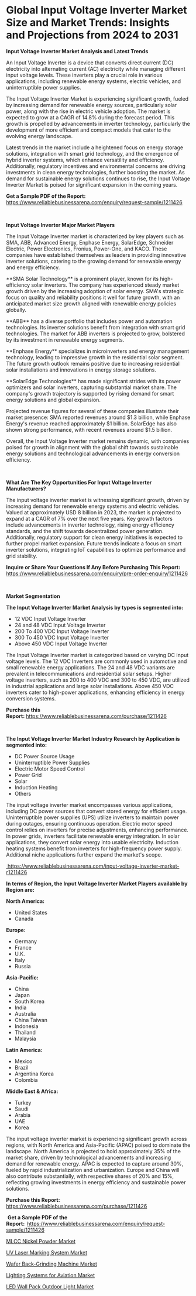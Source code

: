 <p><h1>Global Input Voltage Inverter Market Size and Market Trends: Insights and Projections from 2024 to 2031</h1></p><p><strong>Input Voltage Inverter Market Analysis and Latest Trends</strong></p>
<p><p>An Input Voltage Inverter is a device that converts direct current (DC) electricity into alternating current (AC) electricity while managing different input voltage levels. These inverters play a crucial role in various applications, including renewable energy systems, electric vehicles, and uninterruptible power supplies. </p><p>The Input Voltage Inverter Market is experiencing significant growth, fueled by increasing demand for renewable energy sources, particularly solar power, along with the rise in electric vehicle adoption. The market is expected to grow at a CAGR of 14.8% during the forecast period. This growth is propelled by advancements in inverter technology, particularly the development of more efficient and compact models that cater to the evolving energy landscape.</p><p>Latest trends in the market include a heightened focus on energy storage solutions, integration with smart grid technology, and the emergence of hybrid inverter systems, which enhance versatility and efficiency. Additionally, regulatory incentives and environmental concerns are driving investments in clean energy technologies, further boosting the market. As demand for sustainable energy solutions continues to rise, the Input Voltage Inverter Market is poised for significant expansion in the coming years.</p></p>
<p><strong>Get a Sample PDF of the Report:&nbsp;</strong> <a href="https://www.reliablebusinessarena.com/enquiry/request-sample/1211426?utm_campaign=1331&utm_medium=2&utm_source=Github&utm_content=ia&utm_term=12102024&utm_id=input-voltage-inverter">https://www.reliablebusinessarena.com/enquiry/request-sample/1211426</a></p>
<p>&nbsp;</p>
<p><strong>Input Voltage Inverter Major Market Players</strong></p>
<p><p>The Input Voltage Inverter market is characterized by key players such as SMA, ABB, Advanced Energy, Enphase Energy, SolarEdge, Schneider Electric, Power Electronics, Fronius, Power-One, and KACO. These companies have established themselves as leaders in providing innovative inverter solutions, catering to the growing demand for renewable energy and energy efficiency.</p><p>**SMA Solar Technology** is a prominent player, known for its high-efficiency solar inverters. The company has experienced steady market growth driven by the increasing adoption of solar energy. SMA's strategic focus on quality and reliability positions it well for future growth, with an anticipated market size growth aligned with renewable energy policies globally.</p><p>**ABB** has a diverse portfolio that includes power and automation technologies. Its inverter solutions benefit from integration with smart grid technologies. The market for ABB inverters is projected to grow, bolstered by its investment in renewable energy segments.</p><p>**Enphase Energy** specializes in microinverters and energy management technology, leading to impressive growth in the residential solar segment. The future growth outlook remains positive due to increasing residential solar installations and innovations in energy storage solutions.</p><p>**SolarEdge Technologies** has made significant strides with its power optimizers and solar inverters, capturing substantial market share. The company's growth trajectory is supported by rising demand for smart energy solutions and global expansion.</p><p>Projected revenue figures for several of these companies illustrate their market presence: SMA reported revenues around $1.3 billion, while Enphase Energy's revenue reached approximately $1 billion. SolarEdge has also shown strong performance, with recent revenues around $1.5 billion.</p><p>Overall, the Input Voltage Inverter market remains dynamic, with companies poised for growth in alignment with the global shift towards sustainable energy solutions and technological advancements in energy conversion efficiency.</p></p>
<p>&nbsp;</p>
<p><strong>What Are The Key Opportunities For Input Voltage Inverter Manufacturers?</strong></p>
<p><p>The input voltage inverter market is witnessing significant growth, driven by increasing demand for renewable energy systems and electric vehicles. Valued at approximately USD 8 billion in 2023, the market is projected to expand at a CAGR of 7% over the next five years. Key growth factors include advancements in inverter technology, rising energy efficiency standards, and the shift towards decentralized power generation. Additionally, regulatory support for clean energy initiatives is expected to further propel market expansion. Future trends indicate a focus on smart inverter solutions, integrating IoT capabilities to optimize performance and grid stability.</p></p>
<p><strong>Inquire or Share Your Questions If Any Before Purchasing This Report:</strong> <a href="https://www.reliablebusinessarena.com/enquiry/pre-order-enquiry/1211426?utm_campaign=1331&utm_medium=2&utm_source=Github&utm_content=ia&utm_term=12102024&utm_id=input-voltage-inverter">https://www.reliablebusinessarena.com/enquiry/pre-order-enquiry/1211426</a></p>
<p>&nbsp;</p>
<p><strong>Market Segmentation</strong></p>
<p><strong>The Input Voltage Inverter Market Analysis by types is segmented into:</strong></p>
<p><ul><li>12 VDC Input Voltage Inverter</li><li>24 and 48 VDC Input Voltage Inverter</li><li>200 To 400 VDC Input Voltage Inverter</li><li>300 To 450 VDC Input Voltage Inverter</li><li>Above 450 VDC Input Voltage Inverter</li></ul></p>
<p><p>The Input Voltage Inverter market is categorized based on varying DC input voltage levels. The 12 VDC Inverters are commonly used in automotive and small renewable energy applications. The 24 and 48 VDC variants are prevalent in telecommunications and residential solar setups. Higher voltage inverters, such as 200 to 400 VDC and 300 to 450 VDC, are utilized in industrial applications and large solar installations. Above 450 VDC inverters cater to high-power applications, enhancing efficiency in energy conversion systems.</p></p>
<p><strong>Purchase this Report:&nbsp;</strong><a href="https://www.reliablebusinessarena.com/purchase/1211426?utm_campaign=1331&utm_medium=2&utm_source=Github&utm_content=ia&utm_term=12102024&utm_id=input-voltage-inverter">https://www.reliablebusinessarena.com/purchase/1211426</a></p>
<p>&nbsp;</p>
<p><strong>The Input Voltage Inverter Market Industry Research by Application is segmented into:</strong></p>
<p><ul><li>DC Power Source Usage</li><li>Uninterruptible Power Supplies</li><li>Electric Motor Speed Control</li><li>Power Grid</li><li>Solar</li><li>Induction Heating</li><li>Others</li></ul></p>
<p><p>The input voltage inverter market encompasses various applications, including DC power sources that convert stored energy for efficient usage. Uninterruptible power supplies (UPS) utilize inverters to maintain power during outages, ensuring continuous operation. Electric motor speed control relies on inverters for precise adjustments, enhancing performance. In power grids, inverters facilitate renewable energy integration. In solar applications, they convert solar energy into usable electricity. Induction heating systems benefit from inverters for high-frequency power supply. Additional niche applications further expand the market's scope.</p></p>
<p><a href="https://www.reliablebusinessarena.com/input-voltage-inverter-market-r1211426?utm_campaign=1331&utm_medium=2&utm_source=Github&utm_content=ia&utm_term=12102024&utm_id=input-voltage-inverter">&nbsp;https://www.reliablebusinessarena.com/input-voltage-inverter-market-r1211426</a></p>
<p><strong>In terms of Region, the Input Voltage Inverter Market Players available by Region are:</strong></p>
<p>
    <p> <strong> North America: </strong>
        <ul>
            <li>United States</li>
            <li>Canada</li>
        </ul>
        </p> 
    <p> <strong> Europe: </strong>
        <ul>
            <li>Germany</li>
            <li>France</li>
            <li>U.K.</li>
            <li>Italy</li>
            <li>Russia</li>
        </ul>
        </p> 
    <p> <strong> Asia-Pacific: </strong>
        <ul>
            <li>China</li>
            <li>Japan</li>
            <li>South Korea</li>
            <li>India</li>
            <li>Australia</li>
            <li>China Taiwan</li>
            <li>Indonesia</li>
            <li>Thailand</li>
            <li>Malaysia</li>
        </ul>
        </p> 
    <p> <strong> Latin America: </strong>
        <ul>
            <li>Mexico</li>
            <li>Brazil</li>
            <li>Argentina Korea</li>
            <li>Colombia</li>
        </ul>
        </p> 
    <p> <strong> Middle East & Africa: </strong>
        <ul>
            <li>Turkey</li>
            <li>Saudi</li>
            <li>Arabia</li>
            <li>UAE</li>
            <li>Korea</li>
        </ul>
    </p>
    </p>
<p><p>The input voltage inverter market is experiencing significant growth across regions, with North America and Asia-Pacific (APAC) poised to dominate the landscape. North America is projected to hold approximately 35% of the market share, driven by technological advancements and increasing demand for renewable energy. APAC is expected to capture around 30%, fueled by rapid industrialization and urbanization. Europe and China will also contribute substantially, with respective shares of 20% and 15%, reflecting growing investments in energy efficiency and sustainable power solutions.</p></p>
<p><strong>Purchase this Report: </strong><a href="https://www.reliablebusinessarena.com/purchase/1211426?utm_campaign=1331&utm_medium=2&utm_source=Github&utm_content=ia&utm_term=12102024&utm_id=input-voltage-inverter">https://www.reliablebusinessarena.com/purchase/1211426</a></p>
<p>&nbsp;<strong>Get a Sample PDF of the Report:&nbsp;&nbsp;</strong><a href="https://www.reliablebusinessarena.com/enquiry/request-sample/1211426?utm_campaign=1331&utm_medium=2&utm_source=Github&utm_content=ia&utm_term=12102024&utm_id=input-voltage-inverter">https://www.reliablebusinessarena.com/enquiry/request-sample/1211426</a></p>
<p><strong></strong></p>
<p><p><a href="https://www.linkedin.com/pulse/mlcc-nickel-powder-market-overview-forecast-2024-2031-detailed-jukwc?utm_campaign=1331&utm_medium=2&utm_source=Github&utm_content=ia&utm_term=12102024&utm_id=input-voltage-inverter">MLCC Nickel Powder Market</a></p><p><a href="https://github.com/joannesouthgate/Market-Research-Report-List-5/blob/main/uv-laser-marking-system-market.md?utm_campaign=1331&utm_medium=2&utm_source=Github&utm_content=ia&utm_term=12102024&utm_id=input-voltage-inverter">UV Laser Marking System Market</a></p><p><a href="https://www.linkedin.com/pulse/wafer-back-grinding-machine-market-analysis-report-global-insights-iwwjc?utm_campaign=1331&utm_medium=2&utm_source=Github&utm_content=ia&utm_term=12102024&utm_id=input-voltage-inverter">Wafer Back-Grinding Machine Market</a></p><p><a href="https://www.linkedin.com/pulse/lighting-systems-aviation-market-research-report-exploring-akk1e?utm_campaign=1331&utm_medium=2&utm_source=Github&utm_content=ia&utm_term=12102024&utm_id=input-voltage-inverter">Lighting Systems for Aviation Market</a></p><p><a href="https://www.linkedin.com/pulse/led-wall-pack-outdoor-light-market-report-product-type-traditional-y4hkc?utm_campaign=1331&utm_medium=2&utm_source=Github&utm_content=ia&utm_term=12102024&utm_id=input-voltage-inverter">LED Wall Pack Outdoor Light Market</a></p></p>